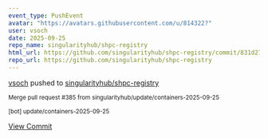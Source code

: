 ```yaml
---
event_type: PushEvent
avatar: "https://avatars.githubusercontent.com/u/814322?"
user: vsoch
date: 2025-09-25
repo_name: singularityhub/shpc-registry
html_url: https://github.com/singularityhub/shpc-registry/commit/831d276b4b730662d58cfb3468cc766462b9a81e
repo_url: https://github.com/singularityhub/shpc-registry
---
```


<a href='https://github.com/vsoch' target='_blank'>vsoch</a> pushed to <a href='https://github.com/singularityhub/shpc-registry' target='_blank'>singularityhub/shpc-registry</a>

<small>Merge pull request #385 from singularityhub/update/containers-2025-09-25

[bot] update/containers-2025-09-25</small>

<a href='https://github.com/singularityhub/shpc-registry/commit/831d276b4b730662d58cfb3468cc766462b9a81e' target='_blank'>View Commit</a>